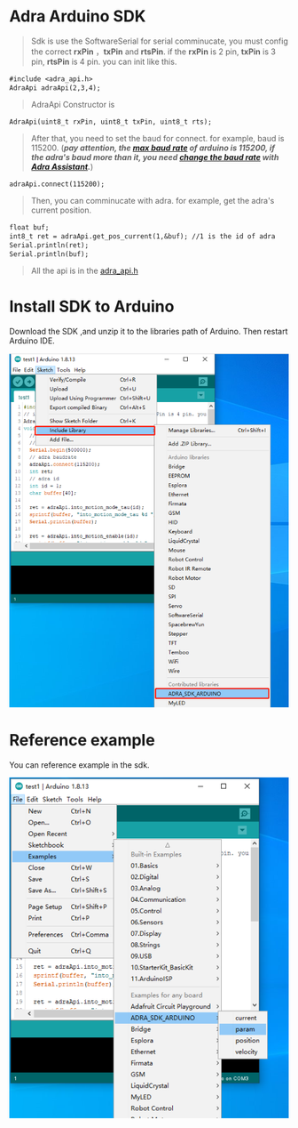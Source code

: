 # Adra Arduino SDK


 >Sdk is use the SoftwareSerial for serial comminucate, you must config the correct **rxPin** ，**txPin** and **rtsPin**. if the **rxPin** is 2 pin, **txPin** is 3 pin, **rtsPin** is 4 pin. you can init like this.

    #include <adra_api.h>
    AdraApi adraApi(2,3,4);

>AdraApi Constructor is 

    AdraApi(uint8_t rxPin, uint8_t txPin, uint8_t rts);


>After that, you need to set the baud for connect. for example, baud is 115200. (***pay attention, the [max baud rate](https://www.arduino.cc/en/Reference/SoftwareSerialBegin) of arduino is 115200, if the adra's baud more than it, you need [change the baud rate](./doc/change_id.md) with [Adra Assistant](https://www.umbratek.com/download-center).***)

    adraApi.connect(115200);

>Then, you can comminucate with adra. for example, get the adra's current position.

    float buf;
    int8_t ret = adraApi.get_pos_current(1,&buf); //1 is the id of adra
    Serial.println(ret);
    Serial.println(buf);

> All the api is in the [adra_api.h](./src/adra_api.h)

# Install SDK to Arduino

Download the SDK ,and unzip it to the libraries path of Arduino. Then restart Arduino IDE.

<img src="./doc/sdk.png" style="width:600px">

# Reference example

You can reference example in the sdk.

<img src="./doc/example.png" style="width:600px">